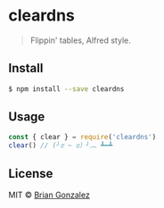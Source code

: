 # cleardns

> Flippin&#39; tables, Alfred style.

## Install

```sh
$ npm install --save cleardns
```

## Usage

```js
const { clear } = require('cleardns')
clear() // (╯ರ ~ ರ）╯︵ ┻━┻
```

## License

MIT © [Brian Gonzalez](https://www.briangonzalez.org)
